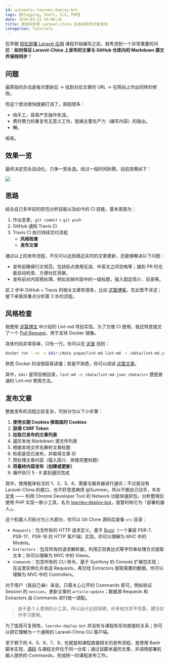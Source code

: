 ```yaml
---
id: automatic-learnku-deploy-bot
tags: [Blogging, Shell, CLI, PHP]
date: 2019-03-22 19:09:26
title: 我如何实现 Laravel-China 全自动系列文章发布
categories: Tutorials
---
```


在早期 [轻松部署 Laravel 应用](https://github.com/wi1dcard/laravel-deployment) 课程开始编写之前，就考虑到一个非常重要的问题：**如何保证 Laravel-China 上发布的文章与 GitHub 仓库内的 Markdown 源文件保持同步**？

<!--more-->

## 问题

最原始的办法是每次更新后 -> 找到对应文章的 URL -> 在网站上作出同样的修改。

但这个想法很快就被打消了。原因很多：

- 纯手工，容易产生操作失误。
- 费时费力的重复性无意义工作，耽搁主要生产力（编写内容）的输出。
- <del>懒</del>。

咳咳。

## 效果一览

最终决定完全自动化，力争一劳永逸。经过一段时间折腾，目前效果如下：

![](/resources/733fe61db97618c13971b44d5e5e5ed6.gif)

## 思路

结合自己多年前的抓包分析技能以及如今的 CI 技能，基本思路为：

1. 作出变更，`git commit` + `git push`
2. GitHub 通知 Travis CI
3. Travis CI 执行持续交付流程
   - **风格检查**
   - **发布文章**

通过以上的发布流程，不仅可以达到趋近实时的文章更新，还能够解决以下问题：

- 发布前确保行文规范，包括标点使用无误、中英文之间空格等；接到 PR 时也能自动检查，方便社区贡献。
- 发布前对内容预处理，例如去掉内容中的一级标题，插入固定简介、目录等。

前 2 步中 GitHub + Travis 的相关文章有很多，比如 [这篇博客](https://wi1dcard.dev/posts/convert-html-to-pdf-with-ci/)，在此暂不详述；接下来我将重点分析第 3 步的流程。

## 风格检查

我使用 [这篇博文](https://wi1dcard.dev/posts/lint-your-posts-with-ci/) 中介绍的 Lint-md 项目实现。为了方便 CI 使用，我还特意提交了一个 [Pull Request](https://github.com/hustcc/lint-md/pull/38)，用于支持 Docker 镜像。

具体代码非常简单，只有一行。你可以在 [这里](https://github.com/wi1dcard/laravel-deployment/blob/03c6ce2bd30a53c9c4f5ca3c5cb27e06c5630274/helpers/lint#L5) 找到：

```bash
docker run --rm -v $dir:/data yuque/lint-md lint-md -c /data/lint-md.json /data/src
```

熟悉 Docker 的话很容易读懂；若是不熟悉，你可以阅读 [这篇文章](https://learnku.com/articles/22822)。

其中，`$dir` 是项目根目录，`lint-md -c /data/lint-md.json /data/src` 便是普通的 Lint-md 使用方法。

## 发布文章

整套发布的流程比较复杂，可拆分为以下小步骤：

1. **使用长期 Cookies 换取临时 Cookies**
2. **获得 CSRF Token**
3. **拉取已发布的文章列表**
4. 遍历本地 Markdown 源文件列表
5. 根据本地文件名解析文章标题
6. 检索是否已发布，并取得文章 ID
7. 预处理文章内容（插入简介、拼接完整标题）
8. **将最终内容发布（创建或更新）**
9. 循环执行 5 - 8 直到遍历完成

其中，使用粗体标注的 1、2、3、8，需要与服务器进行通讯；不过我没有 Laravel-China 的接口，也不好意思麻烦 @Summer。所以干脆自己动手，丰衣足食 —— 利用 Chrome Developer Tool 的 Network 功能快速抓包，分析整理后使用 PHP 实现一款小工具，名为 [learnku-deploy-bot](https://github.com/wi1dcard/learnku-deploy-bot)，我暂时称它为「部署机器人」。

这个机器人可拆分为三大部分，你可以 Git Clone 源码后查看 `src` 目录：

- `Requests`：包含所有的 HTTP 请求定义，基于 [Buzz](https://github.com/kriswallsmith/Buzz)（一个兼容 PSR-7、PSR-17、PSR-18 的 HTTP 客户端）实现，你可以理解为 MVC 中的 Models。
- `Extractors`：包含所有的请求解析器，利用正则表达式等字符串处理方式提取文本；你可以理解为 MVC 中的 Views。
- `Commands`：包含所有的 CLI 命令，基于 Symfony 的 Console 扩展包实现；在这里实例化并发送 Requests，再交给 Extractors 提取需要的数据。你可以理解为 MVC 中的 Controllers。

对于用户（我自己😂）来说，只需关心公开的 Commands 即可，例如验证 Session 的 `session`，更新文章的 `article:update`；数据源 Requests 和 Extractors 由 Commands 进行统一调配。

> 由于是个人使用的小工具，所以设计比较简陋，许多地方并不完善，建议仅作学习使用。

为了提高可复用性，`learnku-deploy-bot` 并没有与课程有任何直接的关系；你可以把它理解为一个通用的 Laravel-China CLI 客户端。

至于剩下的 4、5、6、7、9，也就是和课程直接相关的发布流程，是使用 Bash 脚本实现，[源码](https://github.com/wi1dcard/laravel-deployment/blob/master/helpers/deploy) 与课程文件位于同一仓库；通过该脚本遍历文章，并调用部署机器人提供的 Commands，完成统一的课程发布工作。
